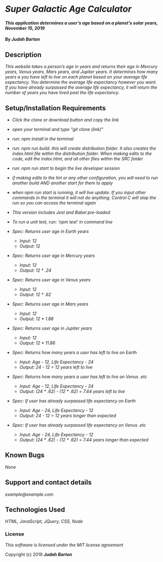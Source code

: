 # _Super Galactic Age Calculator_

#### _This application determines a user’s age based on a planet’s solar years, November 15, 2019_

#### By _**Judah Barton**_

## Description

_This website takes a person’s age in years and returns their age in Mercury years, Venus years, Mars years, and Jupiter years. It determines how many years a you have left to live on each planet based on your average life expectancy. You determine the average life expectancy however you want. If you have already surpassed the average life expectancy, it will return the number of years you have lived past the life expectancy._

## Setup/Installation Requirements

* _Click the clone or download button and copy the link_
* _open your terminal and type "git clone (link)"_
* _run: npm install in the terminal_
* _run: npm run build. this will create distribution folder. It also creates the index.html file within the distribution folder. When making edits to the code, edit the index.html, and all other files within the SRC folder_
* _run: npm run start to begin the live developer session_
* _if making edits to the lint or any other configuration, you will need to run another build AND another start for them to apply_
* _when npm run start is running, it will live update. If you input other commands in the terminal it will not do anything. Control C will stop the run so you can access the terminal again_

* _This version includes Jest and Babel pre-loaded_
* _To run a unit test, run: 'npm test' in command line_



* _Spec: Returns user age in Earth years_
  * _Input: 12_
  * _Output: 12_
* _Spec: Returns user age in Mercury years_
  * _Input: 12_
  * _Output: 12 * .24_
* _Spec: Returns user age in Venus years_
  * _Input: 12_
  * _Output: 12 * .62_
* _Spec: Returns user age in Mars years_
  * _Input: 12_
  * _Output: 12 * 1.88_
* _Spec: Returns user age in Jupiter years_
  * _Input: 12_
  * _Output: 12 * 11.86_
* _Spec: Returns how many years a user has left to live on Earth_
  * _Input: Age - 12, Life Expectancy - 24_
  * _Output: 24 - 12 = 12 years left to live_
* _Spec: Returns how many years a user has left to live on Venus .etc_
  * _Input: Age - 12, Life Expectancy - 24_
  * _Output: (24 * .62) - (12 * .62) = 7.44 years left to live_
* _Spec: If user has already surpassed life expectancy on Earth_
  * _Input: Age - 24, Life Expectancy - 12_
  * _Output: 24 - 12 = 12 years longer than expected_
* _Spec: If user has already surpassed life expectancy on Venus .etc_
  * _Input: Age - 24, Life Expectancy - 12_
  * _Output: (24 * .62) - (12 * .62) = 7.44 years longer than expected_
## Known Bugs

_None_

## Support and contact details

_example@example.com_

## Technologies Used

_HTML, JavaScript, JQuery, CSS, Node_

### License

*This software is licensed under the MIT license agreement*

Copyright (c) 2019 **_Judah Barton_**
